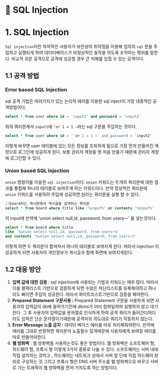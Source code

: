 # 📌 SQL Injection
# 1. SQL Injection

`Sql injection`이란 악의적인 사용자가 보안상의 취약점을 이용해 임의의 `sql` 문을 주입하고 실행되게 하여 데이터베이스가 비정상적인 동작을 하도록 조작하는 행위를 말한다. 비교적 쉬운 공격으로 공격에 성공할 경우 큰 피해를 입힐 수 있는 공격이다.

## 1.1 공격 방법

### Error based SQL Injection

sql  공격 기법은 여러가지가 있는 논리적 에러를 이용한 sql inject이 가장 대중적인 공격방법이다.

```sql
select * from user where id = 'input1' and password = 'input2'
```

위의 쿼리문제서 `input1`에 `‘or 1 = 1 —`라는 sql 구문을 주입하는 것이다.

```sql
select * from user where id = ''or 1 = 1 —' and password = 'input2'
```

이렇게 바꾸면 user 테이블에 있는 모든 정보를 조회하게 됨으로 가장 먼저 만들어진 계정으로 로그인에 성공하게 된다. 보통 관리자 계정을 맨 처음 만들기 때문에 관리자 계정에 로그인할 수 있다.

### **Union based SQL Injection**

`union` 명령어를 이용한 `sql injection`이다. `union` 키워드는 두개의 쿼리문에 대한 결과를 통합해 하나의 테이블로 보여주게 하는 키워드이다. 만약 정상적인 쿼리문에 `union` 키워드를 사용하려 주입에 성공하면 원라는 쿼리문을 실행 할 수 있다.

```sql
//board라는 게시판에서 게시글을 검색하는 쿼리문
select * from board where title like '%input%' or contents '%input%'
```

이 input에 만약에 ‘union select null,id, password, from users—’ 를 넣는것이다.

```sql
select * from board where title 
like '%union select null,id, password, from users—%' 
and contents '%union select null,id, password, from users—%'
```

이렇게 하면 두 쿼리문이 합쳐져서 하나의 테이블로 보여지게 된다. 따라서 injection 이 성공하게 되면 사용자의 개인정보가 게시글과 함께 화면에 보여지게된다.

## 1.2 대응 방안

1. **입력 값에 대한 검증** : sql injection에 사용되는 기법과 키워드는 매우 많다. 따라서 이를 블랙리스트 기반으로 검증하게 되면 수많은 차단리스트를 등록해야하고 하나라도 빠지면 주입이 성공한다. 따라서 화이트리스트기반으로 검증을 해야한다.
2. **Prepared Statement 구문사용 :** Prepared Statement 구문을 사용하게 되면 사용자의 입력값이 db에 들어가기전에 dbms가 미리 컴파일하여 실행하지 않고 대기한다. 그 후 사용자의 입력값을 문자열로 인식하게 하여 공격 쿼리가 들어간다하더라도 입력은 단순 문자열이기때문에 공격자의 의도대로 쿼리가 작동하지 않는다.
3. **Error Message 노출 금지 :** 데이터 베이스 에러를 따로 처리해줘야한다. 만약에 에러를 그대로 반환하면 쿼리문이 노출될수 있개때문에 사용자에게 보여질 에러를 따로 만들어야한다.
4. **웹 방화벽** : 웹 방화벽을 사용하는것도 좋은 방법이다. 웹 방화벽은 소프트웨어 형, 하드웨어 형, 프록시 형 이렇게 3가지 종류로 나눌 수 있다. 소프트웨어는 서버 내에 직접 설치하는 것이고 , 하드웨어는 네트워크 상에서 서버 앞 단에 직접 하드웨어 장비로 구성하는 것.그리고 프록시 형은 DNS 서버 주소를 웹 방화벽으로 바꾸고 서버로 가는 트래픽이 웹 방화벽을 먼저 거치도록 하는 방법이다.